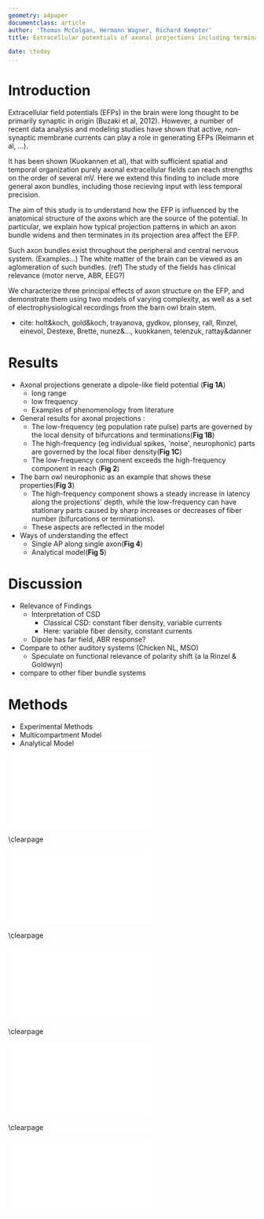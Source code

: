 ```yaml
---
geometry: a4paper
documentclass: article
author: 'Thomas McColgan, Hermann Wagner, Richard Kempter'
title: Extracellular potentials of axonal projections including terminations and bifurcations

date: \today
...
```


Introduction
==============

Extracellular field potentials (EFPs) in the brain were long thought to be
primarily synaptic in origin (Buzaki et al, 2012). However, a number of recent
data analysis and modeling studies have shown that active, non-synaptic
membrane currents can play a role in generating EFPs (Reimann et al, ...). 

It has been shown (Kuokannen et al), that with sufficient spatial and temporal
organization purely axonal extracellular fields can reach strengths on the
order of several mV. Here we extend this finding to include more general axon
bundles, including those recieving input with less temporal precision.

The aim of this study is to understand how the EFP is influenced by
the anatomical structure of the axons which are the source of the potential. In
particular, we explain how typical projection patterns in which an axon bundle
widens and then terminates in its projection area affect the EFP.

Such axon bundles exist throughout the peripheral and central nervous system.
(Examples...) The white matter of the brain can be viewed as an aglomeration of
such bundles. (ref) The study of the fields has clinical relevance (motor
nerve, ABR, EEG?)

We characterize three principal effects of axon structure on the EFP, and
demonstrate them using two models of varying complexity, as well as a set of
electrophysiological recordings from the barn owl brain stem.

- cite: holt&koch, gold&koch, trayanova, gydkov, plonsey, rall, Rinzel, einevol, Destexe, Brette, nunez&..., kuokkanen, telenzuk, rattay&danner

Results
==============
- Axonal projections generate a dipole-like field potential (**Fig 1A**)
    - long range
    - low frequency
    - Examples of phenomenology from literature
- General results for axonal projections :
    - The low-frequency (eg population rate pulse) parts are governed by the 
      local density of bifurcations and terminations(**Fig 1B**)
    - The high-frequency (eg individual spikes, 'noise', neurophonic) parts
      are governed by the local fiber density(**Fig 1C**)
    - The low-frequency component exceeds the high-frequency component in reach (**Fig 2**)
- The barn owl neurophonic as an example that shows these properties(**Fig 3**)
    - The high-frequency component shows a steady increase in latency along the
      projections' depth, while the low-frequency can have stationary parts
      caused by sharp increases or decreases of fiber number (bifurcations or
      terminations).
    - These aspects are reflected in the model
- Ways of understanding the effect
    - Single AP along single axon(**Fig 4**)
    - Analytical model(**Fig 5**)

Discussion
==============

- Relevance of Findings
    - Interpretation of CSD
        - Classical CSD: constant fiber density, variable currents
        - Here: variable fiber density, constant currents
    - Dipole has far field, ABR response?
- Compare to other auditory systems (Chicken NL, MSO)
    - Speculate on functional relevance of polarity shift (a la Rinzel & Goldwyn)
- compare to other fiber bundle systems

Methods
==============
- Experimental Methods
- Multicompartment Model
- Analytical Model

![Axonal projections generate a dipole-like extracellular field potential.
Extracellular evoked potential due to a pulse of activity in a generic fiber
bundle. (**A**) shows the structure of the bundle, as well as EFP responses at
various locations, indicated by blue dots. Scaling of traces indicated by
colorbar. Relative strength of high-frequency noise relative to the
low-frequency pulse decays with distance. The low frequency pulse switches
polarity along the nerve bundles termination zone. (**B**) shows the density of
bifurcations and terminations at varying depths, overlayed with the peak
amplitude of the low frequency component. (**C**) shows the fiber density
overlayed with the strength of the high-frequency EFP component.
](../figs/mockups/fig1.pdf)

\clearpage

![Low-frequency component of the axon bundle EFP exceeds high frequency in
reach. (**A**) shows the behaviour of different spectral components (frequency
indicated by colorbar) in a double logarithmic plot. The slope indicates the
scaling coefficient in this frequency band. (**B**) shows this scaling
coefficient for different frequencies. Low frequencies have the least negative
coefficient, indicating the furthest reach.](../figs/mockups/fig2.pdf)

\clearpage

![Data from the barn owl shows the expected behaviour predicted by the model.
(**A**) shows data from the barn owls nucleus laminaris in response to an
auditory click stimulus, compared to a simulation of the axonal structure and
activation in (**B**). The click stimulus induces a pulse of activity in the
afferent axon bundle. The low-frequency components (**Ab** and **Bb**) show the
polarity reversal. The high frequency component (**Ac** and **Bc**, does not
show such a reversal, but rather shows a steady increase in phase with
depth.](../figs/mockups/fig3.pdf)

\clearpage

![The dipolar behaviour can be understood by examining individual action
potentials on a single axon tree. Comparing the low frequency owl data (**A**)
to a single axon and action potential in model (**B**) shows a similar
behaviour. In particular, the potential at a termination and that at a
bifurcation (red and green curves in **B**) are approximately
inverted.](../figs/mockups/fig4.pdf)

\clearpage

![Analytical model of the axon bundle potential explains the effects observed
in the numerical model and example data. (**A**) shows the behaviour of a
simplified fiber bundle with a piecewise constant fiber density (**Aa**). The
high frequency component (**Ab**) shows no polarity reversal, while the
high-frequency component (**Ac**) does, as expected from the data and
modelling. This can be understood by decomposing the signal into two
components. The first component is governed by the bifurcation and termination
density, and is filtered by the regular weighting function (**Ba**), which acts
as a low-pass filter (**Bb**). The second component is governed by the
fiber density, and is filtered by the derivative of the weighting function
(**Bc**), which acts as a high- or band-pass filter
(**Bd**).](../figs/mockups/fig5.pdf)

